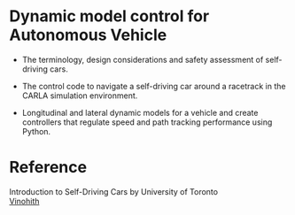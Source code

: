 # Dynamic model control for Autonomous Vehicle
* The terminology, design considerations and safety assessment of self-driving cars. 

* The control code to navigate a self-driving car around a racetrack in the CARLA simulation environment.

* Longitudinal and lateral dynamic models for a vehicle and create controllers that regulate speed and path tracking performance using Python.

# Reference
Introduction to Self-Driving Cars by University of Toronto\
[Vinohith](https://github.com/Vinohith/Self_Driving_Car_specialization)
